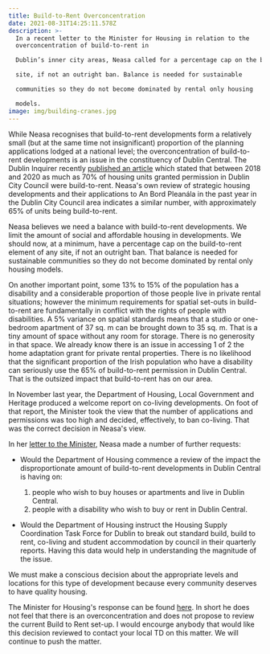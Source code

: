```yaml
---
title: Build-to-Rent Overconcentration
date: 2021-08-31T14:25:11.578Z
description: >-
  In a recent letter to the Minister for Housing in relation to the
  overconcentration of build-to-rent in

  Dublin’s inner city areas, Neasa called for a percentage cap on the build-to-rent element of any

  site, if not an outright ban. Balance is needed for sustainable

  communities so they do not become dominated by rental only housing

  models.
image: img/building-cranes.jpg
---
```

While Neasa recognises that build-to-rent developments form a relatively small (but at the same time not insignificant) proportion of the planning applications lodged at a national level; the overconcentration of build-to-rent developments is an issue in the constituency of Dublin Central. The Dublin Inquirer recently [published an article](https://dublininquirer.com/2021/04/28/is-build-to-rent-crowding-out-other-kinds-of-homes-in-dublin) which stated that between 2018 and 2020 as much as 70% of housing units granted permission in Dublin City Council were build-to-rent. Neasa's own review of strategic housing developments and their applications to An Bord Pleanála in the past year in the Dublin City Council area indicates a similar number, with approximately 65% of units being build-to-rent.

Neasa believes we need a balance with build-to-rent developments. We limit the amount of social and affordable housing in developments. We should now, at a minimum, have a percentage cap on the build-to-rent element of any site, if not an outright ban. That balance is needed for sustainable communities so they do not become dominated by rental only housing models.

On another important point, some 13% to 15% of the population has a disability and a considerable proportion of those people live in private rental situations; however the minimum requirements for spatial set-outs in build-to-rent are fundamentally in conflict with the rights of people with disabilities. A 5% variance on spatial standards means that a studio or one-bedroom apartment of 37 sq. m can be brought down to 35 sq. m. That is a tiny amount of space without any room for storage. There is no generosity in that space. We already know there is an issue in accessing 1 of 2 the home adaptation grant for private rental properties. There is no likelihood that the significant proportion of the Irish population who have a disability can seriously use the 65% of build-to-rent permission in Dublin Central. That is the outsized impact that build-to-rent has on our area.

In November last year, the Department of Housing, Local Government and Heritage produced a welcome report on co-living developments. On foot of that report, the Minister took the view that the number of applications and permissions was too high and decided, effectively, to ban co-living. That was the correct decision in Neasa's view.

In her [letter to the Minister](https://neasahourigan.com/docs/Neasa-BTR-Letter.pdf), Neasa made a number of further requests:

* Would the Department of Housing commence a review of the impact the disproportionate amount of build-to-rent developments in Dublin Central is having on: 

  1. people who wish to buy houses or apartments and live in Dublin Central.
  2. people with a disability who wish to buy or rent in Dublin Central.
* Would the Department of Housing instruct the Housing Supply Coordination Task Force for Dublin to break out standard build, build to rent, co-living and student accommodation by council in their quarterly reports. Having this data would help in understanding the magnitude of the issue.

We must make a conscious decision about the appropriate levels and locations for this type of development because every community deserves to have quality housing.

The Minister for Housing's response can be found [here](http://neasahourigan.com/docs/Minister-BTR-Response.pdf). In short he does not feel that there is an overconcentration and does not propose to review the current Build to Rent set-up. I would encourge anybody that would like this decision reviewed to contact your local TD on this matter.  We will continue to push the matter.